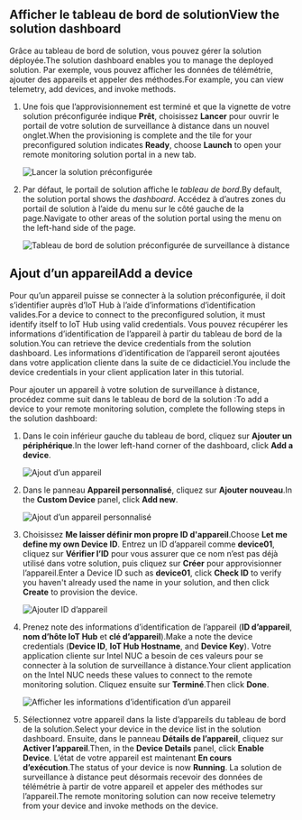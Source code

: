 ## <a name="view-the-solution-dashboard"></a><span data-ttu-id="634b2-101">Afficher le tableau de bord de solution</span><span class="sxs-lookup"><span data-stu-id="634b2-101">View the solution dashboard</span></span>

<span data-ttu-id="634b2-102">Grâce au tableau de bord de solution, vous pouvez gérer la solution déployée.</span><span class="sxs-lookup"><span data-stu-id="634b2-102">The solution dashboard enables you to manage the deployed solution.</span></span> <span data-ttu-id="634b2-103">Par exemple, vous pouvez afficher les données de télémétrie, ajouter des appareils et appeler des méthodes.</span><span class="sxs-lookup"><span data-stu-id="634b2-103">For example, you can view telemetry, add devices, and invoke methods.</span></span>

1. <span data-ttu-id="634b2-104">Une fois que l’approvisionnement est terminé et que la vignette de votre solution préconfigurée indique **Prêt**, choisissez **Lancer** pour ouvrir le portail de votre solution de surveillance à distance dans un nouvel onglet.</span><span class="sxs-lookup"><span data-stu-id="634b2-104">When the provisioning is complete and the tile for your preconfigured solution indicates **Ready**, choose **Launch** to open your remote monitoring solution portal in a new tab.</span></span>

    ![Lancer la solution préconfigurée][img-launch-solution]

1. <span data-ttu-id="634b2-106">Par défaut, le portail de solution affiche le *tableau de bord*.</span><span class="sxs-lookup"><span data-stu-id="634b2-106">By default, the solution portal shows the *dashboard*.</span></span> <span data-ttu-id="634b2-107">Accédez à d’autres zones du portail de solution à l’aide du menu sur le côté gauche de la page.</span><span class="sxs-lookup"><span data-stu-id="634b2-107">Navigate to other areas of the solution portal using the menu on the left-hand side of the page.</span></span>

    ![Tableau de bord de solution préconfigurée de surveillance à distance][img-menu]

## <a name="add-a-device"></a><span data-ttu-id="634b2-109">Ajout d’un appareil</span><span class="sxs-lookup"><span data-stu-id="634b2-109">Add a device</span></span>

<span data-ttu-id="634b2-110">Pour qu’un appareil puisse se connecter à la solution préconfigurée, il doit s’identifier auprès d’IoT Hub à l’aide d’informations d’identification valides.</span><span class="sxs-lookup"><span data-stu-id="634b2-110">For a device to connect to the preconfigured solution, it must identify itself to IoT Hub using valid credentials.</span></span> <span data-ttu-id="634b2-111">Vous pouvez récupérer les informations d’identification de l’appareil à partir du tableau de bord de la solution.</span><span class="sxs-lookup"><span data-stu-id="634b2-111">You can retrieve the device credentials from the solution dashboard.</span></span> <span data-ttu-id="634b2-112">Les informations d’identification de l’appareil seront ajoutées dans votre application cliente dans la suite de ce didacticiel.</span><span class="sxs-lookup"><span data-stu-id="634b2-112">You include the device credentials in your client application later in this tutorial.</span></span>

<span data-ttu-id="634b2-113">Pour ajouter un appareil à votre solution de surveillance à distance, procédez comme suit dans le tableau de bord de la solution :</span><span class="sxs-lookup"><span data-stu-id="634b2-113">To add a device to your remote monitoring solution, complete the following steps in the solution dashboard:</span></span>

1. <span data-ttu-id="634b2-114">Dans le coin inférieur gauche du tableau de bord, cliquez sur **Ajouter un périphérique**.</span><span class="sxs-lookup"><span data-stu-id="634b2-114">In the lower left-hand corner of the dashboard, click **Add a device**.</span></span>

   ![Ajout d’un appareil][1]

1. <span data-ttu-id="634b2-116">Dans le panneau **Appareil personnalisé**, cliquez sur **Ajouter nouveau**.</span><span class="sxs-lookup"><span data-stu-id="634b2-116">In the **Custom Device** panel, click **Add new**.</span></span>

   ![Ajout d’un appareil personnalisé][2]

1. <span data-ttu-id="634b2-118">Choisissez **Me laisser définir mon propre ID d'appareil**.</span><span class="sxs-lookup"><span data-stu-id="634b2-118">Choose **Let me define my own Device ID**.</span></span> <span data-ttu-id="634b2-119">Entrez un ID d’appareil comme **device01**, cliquez sur **Vérifier l’ID** pour vous assurer que ce nom n’est pas déjà utilisé dans votre solution, puis cliquez sur **Créer** pour approvisionner l’appareil.</span><span class="sxs-lookup"><span data-stu-id="634b2-119">Enter a Device ID such as **device01**, click **Check ID** to verify you haven't already used the name in your solution, and then click **Create** to provision the device.</span></span>

   ![Ajouter ID d’appareil][3]

1. <span data-ttu-id="634b2-121">Prenez note des informations d’identification de l’appareil (**ID d’appareil**, **nom d’hôte IoT Hub** et **clé d’appareil**).</span><span class="sxs-lookup"><span data-stu-id="634b2-121">Make a note the device credentials (**Device ID**, **IoT Hub Hostname**, and **Device Key**).</span></span> <span data-ttu-id="634b2-122">Votre application cliente sur Intel NUC a besoin de ces valeurs pour se connecter à la solution de surveillance à distance.</span><span class="sxs-lookup"><span data-stu-id="634b2-122">Your client application on the Intel NUC needs these values to connect to the remote monitoring solution.</span></span> <span data-ttu-id="634b2-123">Cliquez ensuite sur **Terminé**.</span><span class="sxs-lookup"><span data-stu-id="634b2-123">Then click **Done**.</span></span>

    ![Afficher les informations d’identification d’un appareil][4]

1. <span data-ttu-id="634b2-125">Sélectionnez votre appareil dans la liste d’appareils du tableau de bord de la solution.</span><span class="sxs-lookup"><span data-stu-id="634b2-125">Select your device in the device list in the solution dashboard.</span></span> <span data-ttu-id="634b2-126">Ensuite, dans le panneau **Détails de l’appareil**, cliquez sur **Activer l’appareil**.</span><span class="sxs-lookup"><span data-stu-id="634b2-126">Then, in the **Device Details** panel, click **Enable Device**.</span></span> <span data-ttu-id="634b2-127">L’état de votre appareil est maintenant **En cours d’exécution**.</span><span class="sxs-lookup"><span data-stu-id="634b2-127">The status of your device is now **Running**.</span></span> <span data-ttu-id="634b2-128">La solution de surveillance à distance peut désormais recevoir des données de télémétrie à partir de votre appareil et appeler des méthodes sur l’appareil.</span><span class="sxs-lookup"><span data-stu-id="634b2-128">The remote monitoring solution can now receive telemetry from your device and invoke methods on the device.</span></span>

[img-launch-solution]: media/iot-suite-gateway-kit-view-solution/launch.png
[img-menu]: media/iot-suite-gateway-kit-view-solution/menu.png
[1]: media/iot-suite-gateway-kit-view-solution/suite0.png
[2]: media/iot-suite-gateway-kit-view-solution/suite1.png
[3]: media/iot-suite-gateway-kit-view-solution/suite2.png
[4]: media/iot-suite-gateway-kit-view-solution/suite3.png